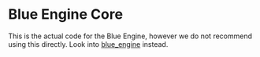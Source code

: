 # Blue Engine Core

This is the actual code for the Blue Engine, however we do not recommend using this directly. Look into [blue_engine](https://crates.io/crates/blue_engine) instead.
